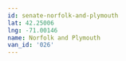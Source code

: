 ```yaml
---
id: senate-norfolk-and-plymouth
lat: 42.25006
lng: -71.00146
name: Norfolk and Plymouth
van_id: '026'
---
```

